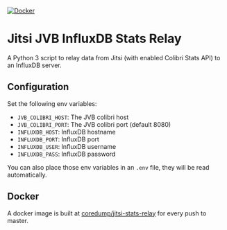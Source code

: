 [![Docker][docker-badge]][docker]

# Jitsi JVB InfluxDB Stats Relay

A Python 3 script to relay data from Jitsi (with enabled Colibri Stats API) to
an InfluxDB server.

## Configuration

Set the following env variables:

- `JVB_COLIBRI_HOST`: The JVB colibri host
- `JVB_COLIBRI_PORT`: The JVB colibri port (default 8080)
- `INFLUXDB_HOST`: InfluxDB hostname
- `INFLUXDB_PORT`: InfluxDB port
- `INFLUXDB_USER`: InfluxDB username
- `INFLUXDB_PASS`: InfluxDB password

You can also place those env variables in an `.env` file, they will be read
automatically.

## Docker

A docker image is built at
[coredump/jitsi-stats-relay](https://hub.docker.com/r/coredump/jitsi-stats-relay/)
for every push to master.

<!-- Badges -->
[docker]: https://hub.docker.com/r/coredump/jitsi-stats-relay/
[docker-badge]: https://img.shields.io/badge/docker%20image-coredump%2Fttn--relay-blue.svg
